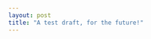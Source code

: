 ```yaml
---
layout: post
title: "A test draft, for the future!"
---
```


<!----
Can see drafts by running jekyll serve --draft
----->
